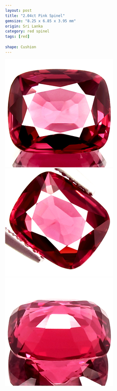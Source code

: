 ```yaml
---
layout: post
title: "2.04ct Pink Spinel"
gemsize: "8.25 x 6.85 x 3.95 mm"
origin: Sri Lanka
category: red spinel
tags: [red]

shape: Cushion
---
```

![Spinel pic 1](/images/2.04-spinel-a.jpg)
![Spinel pic 2](/images/2.04-spinel-b.jpg)
![Spinel pic 3](/images/2.04-spinel-c.jpg)